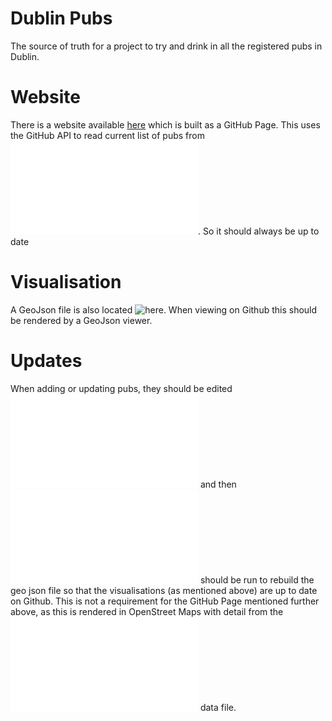 # Dublin Pubs
The source of truth for a project to try and drink in all the registered pubs in Dublin.

# Website
There is a website available [here](https://irishshagua.github.io/dublin-pubs-map) which is built as a GitHub Page. This uses the GitHub API to read current list of pubs from ![a resource stored in this repo](postgres-pubs-dump.txt). So it should always be up to date

# Visualisation
A GeoJson file is also located ![here](dublin-pubs.geojson). When viewing on Github this should be rendered by a GeoJson viewer.

# Updates
When adding or updating pubs, they should be edited ![here](postgres-pubs-dump.txt) and then ![this](convertToGeoJson.py) should be run to rebuild the geo json file so that the visualisations (as mentioned above) are up to date on Github. This is not a requirement for the GitHub Page mentioned further above, as this is rendered in OpenStreet Maps with detail from the ![master](postgres-pubs-dump.txt) data file.
